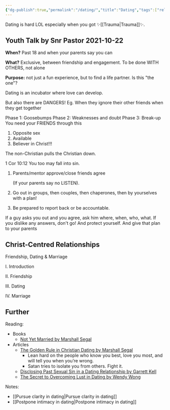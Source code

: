 ```yaml
---
{"dg-publish":true,"permalink":"/dating/","title":"Dating","tags":["relationships"],"created":"2022-07-02T11:03:24+10:00","updated":"2022-07-10T18:34:24+10:00"}
---
```



Dating is hard LOL especially when you got ✨[[Trauma\|Trauma]]✨.

## Youth Talk by Snr Pastor 2021-10-22

**When?** Past 18 and when your parents say you can

**What?** Exclusive, between friendship and engagement. To be done WITH OTHERS, not alone

**Purpose:** not just a fun experience, but to find a life partner. Is this "the one"? 

Dating is an incubator where love can develop.

But also there are DANGERS!
Eg. When they ignore their other friends when they get together

Phase 1: Goosebumps
Phase 2: Weaknesses and doubt
Phase 3: Break-up
You need your FRIENDS through this

1. Opposite sex
2. Available
3. Believer in Christ!!!

The non-Christian pulls the Christian down.

1 Cor 10:12 You too may fall into sin.

1. Parents/mentor approve/close friends agree

    (If your parents say no LISTEN).

2. Go out in groups, then couples, then chaperones, then by yourselves with a plan!
3. Be prepared to report back or be accountable.

If a guy asks you out and you agree, ask him where, when, who, what. If you dislike any answers, don't go! And protect yourself. And give that plan to your parents

## Christ-Centred Relationships

Friendship, Dating & Marriage

I. Introduction

II. Friendship

III. Dating 

IV. Marriage


## Further

Reading:
- Books
    - [Not Yet Married by Marshall Segal](https://www.desiringgod.org/books/not-yet-married)
- Articles
    - [The Golden Rule in Christian Dating by Marshall Segal](https://www.desiringgod.org/articles/the-golden-rule-in-christian-dating)
        - Lean hard on the people who know you best, love you most, and will tell you when you’re wrong.
        - Satan tries to isolate you from others. Fight it.
    - [Disclosing Past Sexual Sin in a Dating Relationship by Garrett Kell](https://www.thegospelcoalition.org/article/disclosing-sin-dating/)
    - [The Secret to Overcoming Lust in Dating by Wendy Wong](https://ymi.today/2020/01/the-secret-to-overcoming-lust-in-dating/)

Notes: 
- [[Pursue clarity in dating\|Pursue clarity in dating]]
- [[Postpone intimacy in dating\|Postpone intimacy in dating]]

